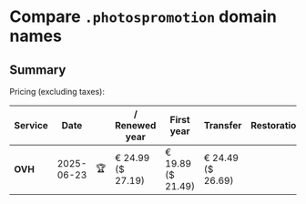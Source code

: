 # Compare `.photospromotion` domain names

## Summary

Pricing (excluding taxes):

| Service | Date |  | / Renewed year | First year | Transfer | Restoration |
|--|--|--|--|--|--|--|
| **OVH** | 2025-06-23 | 🏆 | € 24.99<br>($ 27.19) | € 19.89<br>($ 21.49) | € 24.49<br>($ 26.69) |  |
